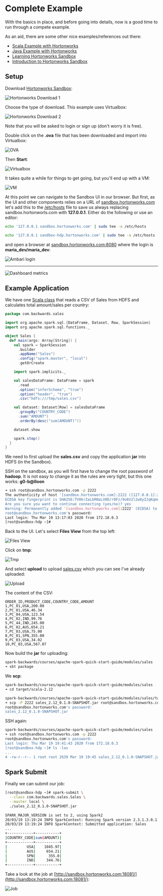 # Complete Example

With the basics in place, and before going into details, now is a good time to run through a compete example.

As an aid, there are some other nice examples/references out there:

- [Scala Example with Hortonworks](https://www.cloudera.com/tutorials/setting-up-a-spark-development-environment-with-scala/.html)
- [Java Example with Hortonworks](https://github.com/hortonworks/data-tutorials/blob/master/tutorials/hdp/setting-up-a-spark-development-environment-with-java/tutorial.md)
- [Learning Hortonworks Sandbox](https://www.cloudera.com/tutorials/learning-the-ropes-of-the-hdp-sandbox.html)
- [Introduction to Hortonworks Sandbox](http://indico.ictp.it/event/8170/session/10/contribution/21/material/0/1.pdf)

## Setup

Download [Hortonworks Sandbox](https://www.cloudera.com/downloads/hortonworks-sandbox.html):

![Hortonworks Download 1](images/hortonworks-download-1.png)

Choose the type of download. This example uses Virtualbox:

![Hortonworks Download 2](images/hortonworks-download-2.png)

Note that you will be asked to login or sign up (don't worry it is free).

Double click on the **.ova** file that has been downloaded and import into Virtualbox:

![OVA](images/ova.png)

Then **Start**:

![Virtualbox](images/virtualbox.png)

It takes quite a while for things to get going, but you'll end up with a VM:

![VM](images/VM.png)

At this point we can navigate to the Sandbox UI in our browser. But first, as the UI and other components relies on a URL of [sandbox.hortonworks.com](sandbox.hortonworks.com) let's add this to the [/etc/hosts](/etc/hosts) file to save us always replacing sandbox.hortonworls.com with **127.0.0.1**. Either do the following or use an editor:

```bash
echo '127.0.0.1 sandbox.hortonworks.com' | sudo tee -a /etc/hosts

echo '127.0.0.1 sandbox-hdp.hortonworks.com' | sudo tee -a /etc/hosts
```

and open a browser at [sandbox.hortonworks.com:8080](sandbox.hortonworks.com:8080) where the login is **maria_dev/maria_dev**:

![Ambari login](images/ambari-login.png)

---

![Dashboard metrics](images/dashboard-metrics.png)

## Example Application

We have one [Scala class](../modules/sales/src/main/scala/com/backwards/sales/Sales.scala) that reads a CSV of Sales from HDFS and calculates total amount/sales per country:

```scala
package com.backwards.sales

import org.apache.spark.sql.{DataFrame, Dataset, Row, SparkSession}
import org.apache.spark.sql.functions._

object Sales {
  def main(args: Array[String]) {
    val spark = SparkSession
      .builder
      .appName("Sales")
      .config("spark.master", "local")
      .getOrCreate

    import spark.implicits._

    val salesDataFrame: DataFrame = spark
      .read
      .option("inferSchema", "true")
      .option("header", "true")
      .csv("hdfs:///tmp/sales.csv")

    val dataset: Dataset[Row] = salesDataFrame
      .groupBy("COUNTRY_CODE")
      .sum("AMOUNT")
      .orderBy(desc("sum(AMOUNT)"))

    dataset.show

    spark.stop()
  }
}
```

We need to first upload the **sales.csv** and copy the application **jar** into HDFS (in the Sandbox).

SSH on the sandbox, as you will first have to change the root password of **hadoop**. It is not easy to change it as the rules are very tight, but this one works: **g0-b@lloon**

```bash
➜ ssh root@sandbox.hortonworks.com -p 2222
The authenticity of host '[sandbox.hortonworks.com]:2222 ([127.0.0.1]:2222)' can't be established.
ECDSA key fingerprint is SHA256:TV0krZaLbRNaLV8D/rOFz/9o6V2l2w8yZJqKqmeOasY.
Are you sure you want to continue connecting (yes/no)? yes
Warning: Permanently added '[sandbox.hortonworks.com]:2222' (ECDSA) to the list of known hosts.
root@sandbox.hortonworks.com's password:
Last login: Thu Mar 19 13:17:03 2020 from 172.18.0.3
[root@sandbox-hdp ~]#
```

Back to the UI. Let's select **Files View** from the top left:

![Files View](images/files-view.png)

Click on **tmp**:

![Tmp](images/tmp.png)

And select **upload** to upload [sales.csv](../modules/sales/data/input/sales.csv) which you can see I've already uploaded:

![Upload](images/upload.png)

The content of the CSV:

```properties
ORDER_ID,PRODUCT_CODE,COUNTRY_CODE,AMOUNT
1,PC_01,USA,200.00
2,PC_01,USA,46.34
3,PC_04,USA,123.54
4,PC_02,IND,99.76
5,PC_44,IND,245.00
6,PC_02,AUS,654.21
7,PC_03,USA,75.00
8,PC_01,SPN,355.00
9,PC_03,USA,34.02
10,PC_03,USA,567.07
```

Now build the **jar** for uploading:

```bash
spark-backwards/courses/apache-spark-quick-start-guide/modules/sales 
➜ sbt package
```

We **scp**:

```bash
spark-backwards/courses/apache-spark-quick-start-guide/modules/sales
➜ cd target/scala-2.12

spark-backwards/courses/apache-spark-quick-start-guide/modules/sales/target/scala-2.12
➜ scp -P 2222 sales_2.12_0.1.0-SNAPSHOT.jar root@sandbox.hortonworks.com:/root
root@sandbox.hortonworks.com's password:
sales_2.12_0.1.0-SNAPSHOT.jar

```

SSH again:

```bash
spark-backwards/courses/apache-spark-quick-start-guide/modules/sales
➜ ssh root@sandbox.hortonworks.com -p 2222
root@sandbox.hortonworks.com's password:
Last login: Thu Mar 19 19:41:43 2020 from 172.18.0.3
[root@sandbox-hdp ~]# ls -las
...
4 -rw-r--r-- 1 root root 2639 Mar 19 19:45 sales_2.12_0.1.0-SNAPSHOT.jar
```

## Spark Submit

Finally we can submit our job:

```bash
[root@sandbox-hdp ~]# spark-submit \
  --class com.backwards.sales.Sales \
  --master local \
  ./sales_2.12_0.1.0-SNAPSHOT.jar
  
SPARK_MAJOR_VERSION is set to 2, using Spark2
20/03/19 13:19:24 INFO SparkContext: Running Spark version 2.3.1.3.0.1.0-187
20/03/19 13:19:24 INFO SparkContext: Submitted application: Sales
...
+------------+-----------+
|COUNTRY_CODE|sum(AMOUNT)|
+------------+-----------+
|         USA|    1045.97|
|         AUS|     654.21|
|         SPN|      355.0|
|         IND|     344.76|
+------------+-----------+

```

Take a look at the job at [http://sandbox.hortonworks.com:18081/](http://sandbox.hortonworks.com:18081/):

![Job](images/job.png)